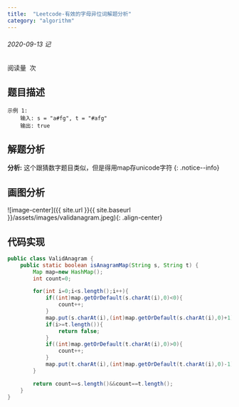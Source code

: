 ```yaml
---
title:  "Leetcode-有效的字母异位词解题分析"
category: "algorithm"
---
```


###### 2020-09-13 记

<script async src="//busuanzi.ibruce.info/busuanzi/2.3/busuanzi.pure.mini.js">
</script>
<span id="busuanzi_container_page_pv">
  阅读量&nbsp;<span id="busuanzi_value_page_pv"></span>&nbsp;次
</span>

## 题目描述

```
示例 1:
    输入: s = "a#fg", t = "#afg"
    输出: true
```

## 解题分析

**分析:** 这个跟猜数字题目类似，但是得用map存unicode字符
{: .notice--info}

## 画图分析

![image-center]({{ site.url }}{{ site.baseurl }}/assets/images/validanagram.jpeg){: .align-center}

## 代码实现

```java
public class ValidAnagram {
    public static boolean isAnagramMap(String s, String t) {
        Map map=new HashMap();
        int count=0;

        for(int i=0;i<s.length();i++){
            if((int)map.getOrDefault(s.charAt(i),0)<0){
                count++;
            }
            map.put(s.charAt(i),(int)map.getOrDefault(s.charAt(i),0)+1);
            if(i>=t.length()){
                return false;
            }
            if((int)map.getOrDefault(t.charAt(i),0)>0){
                count++;
            }
            map.put(t.charAt(i),(int)map.getOrDefault(t.charAt(i),0)-1);
        }

        return count==s.length()&&count==t.length();
    }
}
```